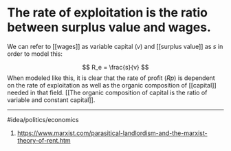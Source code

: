 # The rate of exploitation is the ratio between surplus value and wages.
We can refer to [[wages]] as variable capital ($v$) and [[surplus value]] as $s$ in order to model this:

$$
R_e = \frac{s}{v}
$$
When modeled like this, it is clear that the rate of profit ($Rp$) is dependent on the rate of exploitation as well as the organic composition of [[capital]] needed in that field. [[The organic composition of capital is the ratio of variable and constant capital]]. 

---
#idea/politics/economics 

1. https://www.marxist.com/parasitical-landlordism-and-the-marxist-theory-of-rent.htm
